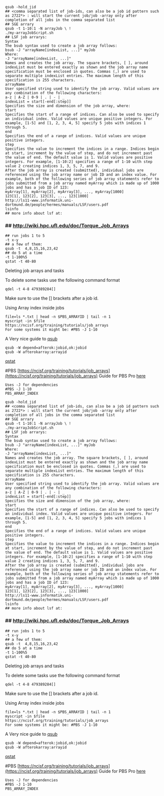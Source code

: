 ```
qsub -hold_jid
## <comma separated list of job-ids, can also be a job id pattern such as 2722*> : will start the current job/job -array only after completion of all jobs in the comma separated list
## SGE arrary
qsub -t 1-10:1 -N arrayJob \ !
./my-arrayJobScript.sh
## LSF job arrarys:
Syntax
The bsub syntax used to create a job array follows:
bsub -J "arrayName[indexList, ...]" myJob 
Where:
-J "arrayName[indexList, ...]"
Names and creates the job array. The square brackets, [ ], around indexList must be entered exactly as shown and the job array name specification must be enclosed in quotes. Commas (,) are used to separate multiple indexList entries. The maximum length of this specification is 255 characters.
arrayName
User specified string used to identify the job array. Valid values are any combination of the following characters:
a-z | A-Z | 0-9 | . | - | _ 
indexList = start[-end[:step]]
Specifies the size and dimension of the job array, where:
start
Specifies the start of a range of indices. Can also be used to specify an individual index. Valid values are unique positive integers. For example, [1-5] and [1, 2, 3, 4, 5] specify 5 jobs with indices 1 through 5.
end
Specifies the end of a range of indices. Valid values are unique positive integers.
step
Specifies the value to increment the indices in a range. Indices begin at start, increment by the value of step, and do not increment past the value of end. The default value is 1. Valid values are positive integers. For example, [1-10:2] specifies a range of 1-10 with step value 2 creating indices 1, 3, 5, 7, and 9.
After the job array is created (submitted), individual jobs are referenced using the job array name or job ID and an index value. For example, both of the following series of job array statements refer to jobs submitted from a job array named myArray which is made up of 1000 jobs and has a job ID of 123:
myArray[1], myArray[2], myArray[3], ..., myArray[1000]
123[1], 123[2], 123[3], ..., 123[1000] 
http://ls11-www.informatik.uni-dortmund.de/people/hermes/manuals/LSF/users.pdf
lsinfo
## more info about lsf at:
```

### ## http://wiki.hpc.ufl.edu/doc/Torque_Job_Arrays
```
## run jobs 1 to 5
-t x-y
## a few of them:
qsub -t  4,8,15,16,23,42
## do 5 at a time
-t 1-100%5
qstat -t 40-80
```

Deleting job arrays and tasks

To delete some tasks use the following command format

```
qdel -t 4-8 479389284[]
```
Make sure to use the [] brackets after a job id.

Using Array index inside jobs

```
file=ls *.txt | head -n $PBS_ARRAYID | tail -n 1
myscript -in $file
https://ncisf.org/training/tutorials/job_arrays
For some systems it might be: #PBS -J 1-10
```	
A Very nice guide to [qsub](http://docs.adaptivecomputing.com/torque/4-1-4/Content/topics/commands/qsub.htm)
```
qsub -W depend=afterok:jobid,ok:jobid
qsub -W afterokarray:arrayid
```
[qstat](http://docs.adaptivecomputing.com/torque/4-1-4/Content/topics/commands/qstat.htm)

#PBS
[https://ncisf.org/training/tutorials/job_arrays](https://ncisf.org/training/tutorials/job_arrays)
Guide for PBS Pro [here](http://www.pbsworks.com/Product.aspx?id=1&AspxAutoDetectCookieSupport=1)
```
Uses -J for dependencies
#PBS -J 1-10
PBS_ARRAY_INDEX
```

```
qsub -hold_jid
## <comma separated list of job-ids, can also be a job id pattern such as 2722*> : will start the current job/job -array only after completion of all jobs in the comma separated list
## SGE arrary
qsub -t 1-10:1 -N arrayJob \ !
./my-arrayJobScript.sh
## LSF job arrarys:
Syntax
The bsub syntax used to create a job array follows:
bsub -J "arrayName[indexList, ...]" myJob 
Where:
-J "arrayName[indexList, ...]"
Names and creates the job array. The square brackets, [ ], around indexList must be entered exactly as shown and the job array name specification must be enclosed in quotes. Commas (,) are used to separate multiple indexList entries. The maximum length of this specification is 255 characters.
arrayName
User specified string used to identify the job array. Valid values are any combination of the following characters:
a-z | A-Z | 0-9 | . | - | _ 
indexList = start[-end[:step]]
Specifies the size and dimension of the job array, where:
start
Specifies the start of a range of indices. Can also be used to specify an individual index. Valid values are unique positive integers. For example, [1-5] and [1, 2, 3, 4, 5] specify 5 jobs with indices 1 through 5.
end
Specifies the end of a range of indices. Valid values are unique positive integers.
step
Specifies the value to increment the indices in a range. Indices begin at start, increment by the value of step, and do not increment past the value of end. The default value is 1. Valid values are positive integers. For example, [1-10:2] specifies a range of 1-10 with step value 2 creating indices 1, 3, 5, 7, and 9.
After the job array is created (submitted), individual jobs are referenced using the job array name or job ID and an index value. For example, both of the following series of job array statements refer to jobs submitted from a job array named myArray which is made up of 1000 jobs and has a job ID of 123:
myArray[1], myArray[2], myArray[3], ..., myArray[1000]
123[1], 123[2], 123[3], ..., 123[1000] 
http://ls11-www.informatik.uni-dortmund.de/people/hermes/manuals/LSF/users.pdf
lsinfo
## more info about lsf at:
```

### ## http://wiki.hpc.ufl.edu/doc/Torque_Job_Arrays
```
## run jobs 1 to 5
-t x-y
## a few of them:
qsub -t  4,8,15,16,23,42
## do 5 at a time
-t 1-100%5
qstat -t 40-80
```

Deleting job arrays and tasks

To delete some tasks use the following command format

```
qdel -t 4-8 479389284[]
```
Make sure to use the [] brackets after a job id.

Using Array index inside jobs

```
file=ls *.txt | head -n $PBS_ARRAYID | tail -n 1
myscript -in $file
https://ncisf.org/training/tutorials/job_arrays
For some systems it might be: #PBS -J 1-10
```	
A Very nice guide to [qsub](http://docs.adaptivecomputing.com/torque/4-1-4/Content/topics/commands/qsub.htm)
```
qsub -W depend=afterok:jobid,ok:jobid
qsub -W afterokarray:arrayid
```
[qstat](http://docs.adaptivecomputing.com/torque/4-1-4/Content/topics/commands/qstat.htm)

#PBS
[https://ncisf.org/training/tutorials/job_arrays](https://ncisf.org/training/tutorials/job_arrays)
Guide for PBS Pro [here](http://www.pbsworks.com/Product.aspx?id=1&AspxAutoDetectCookieSupport=1)
```
Uses -J for dependencies
#PBS -J 1-10
PBS_ARRAY_INDEX
```

